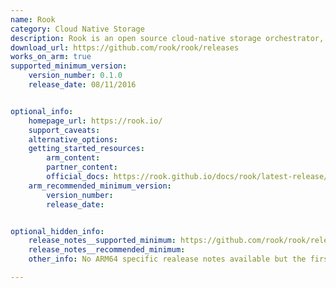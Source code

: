 ```yaml
---
name: Rook
category: Cloud Native Storage
description: Rook is an open source cloud-native storage orchestrator, providing the platform and framework.
download_url: https://github.com/rook/rook/releases
works_on_arm: true
supported_minimum_version:
    version_number: 0.1.0
    release_date: 08/11/2016


optional_info:
    homepage_url: https://rook.io/
    support_caveats:
    alternative_options:
    getting_started_resources:
        arm_content: 
        partner_content: 
        official_docs: https://rook.github.io/docs/rook/latest-release/Getting-Started/quickstart/
    arm_recommended_minimum_version:
        version_number: 
        release_date:


optional_hidden_info:
    release_notes__supported_minimum: https://github.com/rook/rook/releases/tag/v0.1.0
    release_notes__recommended_minimum:
    other_info: No ARM64 specific realease notes available but the first binary for ARM64 was released from v0.1.0.

---
```

